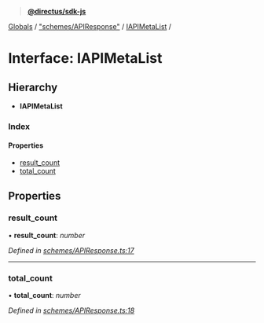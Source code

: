 > **[@directus/sdk-js](../README.md)**

[Globals](../README.md) / ["schemes/APIResponse"](../modules/_schemes_apiresponse_.md) / [IAPIMetaList](_schemes_apiresponse_.iapimetalist.md) /

# Interface: IAPIMetaList

## Hierarchy

* **IAPIMetaList**

### Index

#### Properties

* [result_count](_schemes_apiresponse_.iapimetalist.md#result_count)
* [total_count](_schemes_apiresponse_.iapimetalist.md#total_count)

## Properties

###  result_count

• **result_count**: *number*

*Defined in [schemes/APIResponse.ts:17](https://github.com/direcuts/sdk-js/tree/master/schemes/APIResponse.ts#L17)*

___

###  total_count

• **total_count**: *number*

*Defined in [schemes/APIResponse.ts:18](https://github.com/direcuts/sdk-js/tree/master/schemes/APIResponse.ts#L18)*